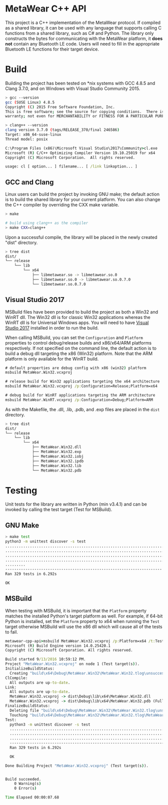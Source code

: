 # MetaWear C++ API #
This project is a C++ implementation of the MetaWear protocol.  If compiled as a shared library, it can be used with any language that supports calling C functions from a shared library, such as C# and Python.  The library only constructs the bytes for communicating with the MetaWear platform, it **does not** contain any Bluetooth LE code.  Users will need to fill in the appropriate Bluetooth LE functions for their target device.

# Build #
Building the project has been tested on \*nix systems with GCC 4.8.5 and Clang 3.7.0, and on Windows with Visual Studio Community 2015.  

```sh
> gcc --version
gcc (SUSE Linux) 4.8.5
Copyright (C) 2015 Free Software Foundation, Inc.
This is free software; see the source for copying conditions.  There is NO
warranty; not even for MERCHANTABILITY or FITNESS FOR A PARTICULAR PURPOSE.

> clang++ --version
clang version 3.7.0 (tags/RELEASE_370/final 246586)
Target: x86_64-suse-linux
Thread model: posix
```
```bat
C:\Program Files (x86)\Microsoft Visual Studio\2017\Community>cl.exe
Microsoft (R) C/C++ Optimizing Compiler Version 19.10.25019 for x64
Copyright (C) Microsoft Corporation.  All rights reserved.

usage: cl [ option... ] filename... [ /link linkoption... ]
```

## GCC and Clang ##
Linux users can build the project by invoking GNU make; the default action is to build the shared library for your current platform.  You can also change the C++ compiler by overriding the CXX make variable.

```sh
> make

# build using clang++ as the compiler
> make CXX=clang++
```

Upon a successful compile, the library will be placed in the newly created "dist" directory.

```sh
> tree dist
dist/
└── release
    └── lib
        └── x64
            ├── libmetawear.so -> libmetawear.so.0
            ├── libmetawear.so.0 -> libmetawear.so.0.7.0
            └── libmetawear.so.0.7.0

```

## Visual Studio 2017 ##
MSBuild files have been provided to build the project as both a Win32 and WinRT dll.  The Win32 dll is for classic Win32 applications whereas the WinRT dll is for Universal Windows apps.  You will need to have [Visual Studio 2017](https://www.visualstudio.com/downloads/) installed in order to run the build.

When calling MSBuild, you can set the `Configuration` and `Platform` properties to control debug/release builds and x86/x64/ARM platforms respectively.  If not specified on the command line, the default action is to build a debug dll targeting the x86 (Win32) platform.  Note that the ARM platform is only available for the WinRT build.

```bat
# default properties are debug config with x86 (win32) platform
msbuild MetaWear.Win32.vcxproj

# release build for Win32 applications targeting the x64 architecture 
msbuild MetaWear.Win32.vcxproj /p:Configuration=Release;Platform=x64

# debug build for WinRT applications targeting the ARM architecture 
msbuild MetaWear.WinRT.vcxproj /p:Configuration=Debug;Platform=ARM
```

As with the Makefile, the .dll, .lib, .pdb, and .exp files are placed in the `dist` directory.

```sh
> tree dist
dist/
└── release
    └── lib
        └── x64
            ├── MetaWear.Win32.dll
            ├── MetaWear.Win32.exp
            ├── MetaWear.Win32.iobj
            ├── MetaWear.Win32.ipdb
            ├── MetaWear.Win32.lib
            └── MetaWear.Win32.pdb

```

# Testing #
Unit tests for the library are written in Python (min v3.4.1) and can be invoked by calling the test target (Test for MSBuild).

## GNU Make ##
```sh
> make test
python3 -m unittest discover -s test
................................................................................
................................................................................
................................................................................
................................................................................
.........
----------------------------------------------------------------------
Ran 329 tests in 6.292s

OK

```

## MSBuild ##
When testing with MSBuild, it is important that the `Platform` property matches the installed Python's target platform as well.  For example, if 64-bit Python is installed, set the `Platform` property to x64 when running the `Test` target otherwise MSBuild will use the x86 dll which will cause all of the tests to fail.

```bat
metawear-cpp-api>msbuild MetaWear.Win32.vcxproj /p:Platform=x64 /t:Test
Microsoft (R) Build Engine version 14.0.25420.1
Copyright (C) Microsoft Corporation. All rights reserved.

Build started 9/13/2016 10:59:12 PM.
Project "MetaWear.Win32.vcxproj" on node 1 (Test target(s)).
InitializeBuildStatus:
  Creating "build\x64\Debug\MetaWear.Win32\MetaWear.Win32.tlog\unsuccessfulbuild" because "AlwaysCreate" was specified.
ClCompile:
  All outputs are up-to-date.
Link:
  All outputs are up-to-date.
  MetaWear.Win32.vcxproj -> dist\Debug\lib\x64\MetaWear.Win32.dll
  MetaWear.Win32.vcxproj -> dist\Debug\lib\x64\MetaWear.Win32.pdb (Full PDB)
FinalizeBuildStatus:
  Deleting file "build\x64\Debug\MetaWear.Win32\MetaWear.Win32.tlog\unsuccessfulbuild".
  Touching "build\x64\Debug\MetaWear.Win32\MetaWear.Win32.tlog\MetaWear.Win32.lastbuildstate".
Test:
  python3 -m unittest discover -s test
  .....................................................................................................................
  .....................................................................................................................
  ...............................................................................................
  ----------------------------------------------------------------------
  Ran 329 tests in 6.292s

  OK

Done Building Project "MetaWear.Win32.vcxproj" (Test target(s)).


Build succeeded.
    0 Warning(s)
    0 Error(s)

Time Elapsed 00:00:07.68
```
